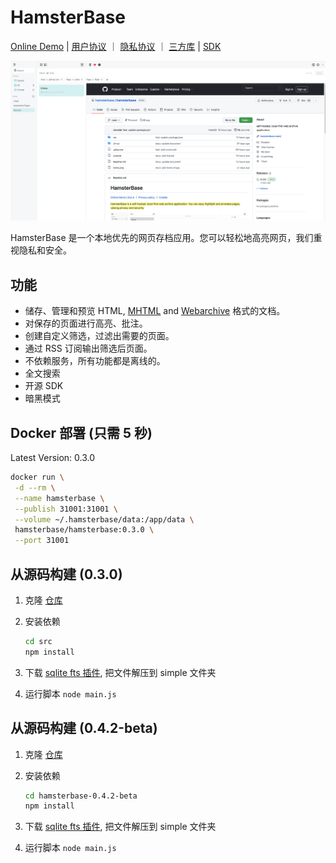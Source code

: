 # HamsterBase

[Online Demo](https://hamsterbase.onrender.com) | [用户协议](https://hamsterbase.com/zh/docs/legal/eula/000.html) ｜ [隐私协议](https://hamsterbase.com/zh/docs/legal/privacy/000.html) ｜ [三方库](https://hamsterbase.com/zh/docs/legal/credits.html) | [SDK](https://www.npmjs.com/package/@hamsterbase/sdk)

![](https://raw.githubusercontent.com/hamsterbase/hamsterbase/main/home.png)

HamsterBase 是一个本地优先的网页存档应用。您可以轻松地高亮网页，我们重视隐私和安全。

## 功能

- 储存、管理和预览 HTML, [MHTML](https://en.wikipedia.org/wiki/MHTML) and [Webarchive](https://en.wikipedia.org/wiki/Webarchive) 格式的文档。
- 对保存的页面进行高亮、批注。
- 创建自定义筛选，过滤出需要的页面。
- 通过 RSS 订阅输出筛选后页面。
- 不依赖服务，所有功能都是离线的。
- 全文搜索
- 开源 SDK
- 暗黑模式

## Docker 部署 (只需 5 秒)

Latest Version: 0.3.0

```bash
docker run \
 -d --rm \
 --name hamsterbase \
 --publish 31001:31001 \
 --volume ~/.hamsterbase/data:/app/data \
 hamsterbase/hamsterbase:0.3.0 \
 --port 31001
```

## 从源码构建 (0.3.0)

1. 克隆 [仓库](https://github.com/hamsterbase/hamsterbase)
2. 安装依赖

   ```bash
   cd src
   npm install
   ```

3. 下载 [sqlite fts 插件](https://github.com/wangfenjin/simple/releases), 把文件解压到 simple 文件夹
4. 运行脚本 `node main.js`

## 从源码构建 (0.4.2-beta)

1. 克隆 [仓库](https://github.com/hamsterbase/hamsterbase)
2. 安装依赖

   ```bash
   cd hamsterbase-0.4.2-beta
   npm install
   ```

3. 下载 [sqlite fts 插件](https://github.com/wangfenjin/simple/releases), 把文件解压到 simple 文件夹
4. 运行脚本 `node main.js`
